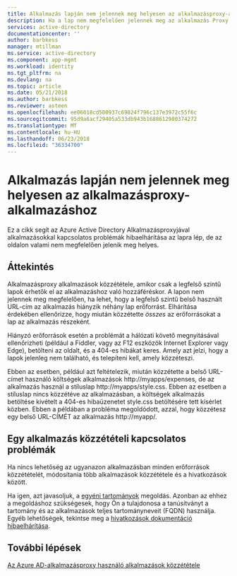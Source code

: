 ```yaml
---
title: Alkalmazás lapján nem jelennek meg helyesen az alkalmazásproxy-alkalmazás |} Microsoft Docs
description: Ha a lap nem megfelelően jelennek meg az alkalmazás Proxy alkalmazás útmutatást integrálva van az Azure AD
services: active-directory
documentationcenter: ''
author: barbkess
manager: mtillman
ms.service: active-directory
ms.component: app-mgmt
ms.workload: identity
ms.tgt_pltfrm: na
ms.devlang: na
ms.topic: article
ms.date: 05/21/2018
ms.author: barbkess
ms.reviewer: asteen
ms.openlocfilehash: ee06018cd500937c69824f796c137e3972c55f6c
ms.sourcegitcommit: 95d9a6acf29405a533db943b1688612980374272
ms.translationtype: MT
ms.contentlocale: hu-HU
ms.lasthandoff: 06/23/2018
ms.locfileid: "36334700"
---
```

# <a name="application-page-does-not-display-correctly-for-an-application-proxy-application"></a>Alkalmazás lapján nem jelennek meg helyesen az alkalmazásproxy-alkalmazáshoz

Ez a cikk segít az Azure Active Directory Alkalmazásproxyjával alkalmazásokkal kapcsolatos problémák hibaelhárítása az lapra lép, de az oldalon valami nem megfelelően jelenik meg helyes.

## <a name="overview"></a>Áttekintés
Alkalmazásproxy alkalmazások közzététele, amikor csak a legfelső szintű lapok érhetők el az alkalmazáshoz való hozzáféréskor. A lapon nem jelennek meg megfelelően, ha lehet, hogy a legfelső szintű belső használt URL-cím az alkalmazás hiányzik néhány lap erőforrást. Elhárítása érdekében ellenőrizze, hogy miután közzétette *összes* az erőforrásokat a lap az alkalmazás részeként.

Hiányzó erőforrások esetén a problémát a hálózati követő megnyitásával ellenőrizheti (például a Fiddler, vagy az F12 eszközök Internet Explorer vagy Edge), betölteni az oldalt, és a 404-es hibákat keres. Amely azt jelzi, hogy a lapok jelenleg nem található, és telepíteni kell, amely közzéteszi.

Ebben az esetben, például azt feltételezik, miután közzétette a belső URL-címet használó költségek alkalmazások http://myapps/expenses, de az alkalmazás használ a stíluslap http://myapps/style.css. Ebben az esetben a stíluslap nincs közzétéve az alkalmazásban, a költségek alkalmazás betöltése kivételt a 404-es hibaüzenetet style.css betöltésére tett kísérlet közben. Ebben a példában a probléma megoldódott, azzal, hogy közzétesz egy belső URL-CÍMÉT az alkalmazás http://myapp/.

## <a name="problems-with-publishing-as-one-application"></a>Egy alkalmazás közzétételi kapcsolatos problémák

Ha nincs lehetőség az ugyanazon alkalmazásban minden erőforrások közzétételét, módosítania több alkalmazások közzététele és a hivatkozások között.

Ha igen, azt javasoljuk, a [egyéni tartományok](manage-apps/application-proxy-configure-custom-domain.md) megoldás. Azonban az ehhez a megoldáshoz szükségesek, hogy Ön a tulajdonosa a tanúsítványt a tartomány és az alkalmazások teljes tartományneveit (FQDN) használja. Egyéb lehetőségek, tekintse meg a [hivatkozások dokumentáció hibaelhárítása](application-proxy-page-links-broken-problem.md).

## <a name="next-steps"></a>További lépések
[Az Azure AD-alkalmazásproxy használó alkalmazások közzététele](manage-apps/application-proxy-publish-azure-portal.md)
